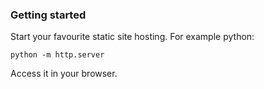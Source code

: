 
### Getting started

Start your favourite static site hosting. For example python:
```
python -m http.server
```

Access it in your browser.


